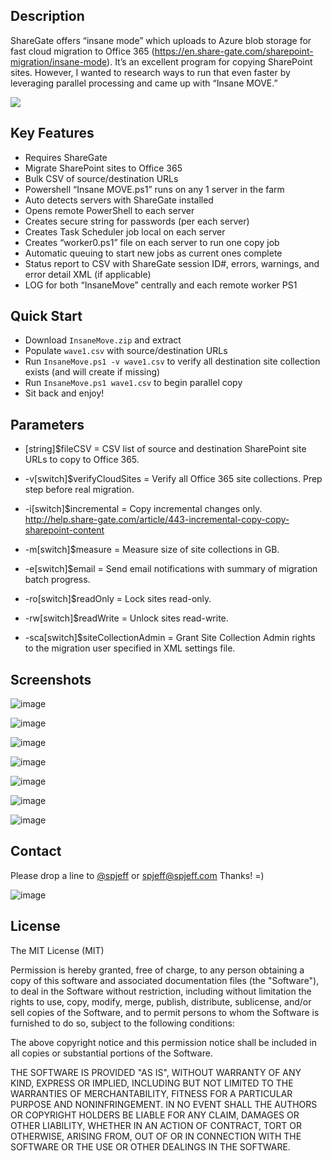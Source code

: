 ## Description
ShareGate offers “insane mode” which uploads to Azure blob storage for fast cloud migration to Office 365 (https://en.share-gate.com/sharepoint-migration/insane-mode).     It’s an excellent program for copying SharePoint sites.   However, I wanted to research ways to run that even faster by leveraging parallel processing and came up with “Insane MOVE.”

[![](https://raw.githubusercontent.com/spjeff/InsaneMove/master/doc/download.png)](https://github.com/spjeff/InsaneMove/releases/download/InsaneMove/InsaneMove.zip)

## Key Features
* Requires ShareGate
* Migrate SharePoint sites to Office 365
* Bulk CSV of source/destination URLs
* Powershell “Insane MOVE.ps1” runs on any 1 server in the farm
* Auto detects servers with ShareGate installed
* Opens remote PowerShell to each server
* Creates secure string for passwords (per each server)
* Creates Task Scheduler job local on each server
* Creates “worker0.ps1” file on each server to run one copy job
* Automatic queuing to start new jobs as current ones complete
* Status report to CSV with ShareGate session ID#, errors, warnings, and error detail XML  (if applicable)
* LOG for both “InsaneMove” centrally and each remote worker PS1

## Quick Start
* Download `InsaneMove.zip` and extract
* Populate `wave1.csv` with source/destination URLs
* Run `InsaneMove.ps1 -v wave1.csv` to verify all destination site collection exists (and will create if missing)
* Run `InsaneMove.ps1 wave1.csv` to  begin parallel copy
* Sit back and enjoy!

## Parameters
* [string]$fileCSV = CSV list of source and destination SharePoint site URLs to copy to Office 365.
	
* -v[switch]$verifyCloudSites = Verify all Office 365 site collections.  Prep step before real migration.

* -i[switch]$incremental = Copy incremental changes only. http://help.share-gate.com/article/443-incremental-copy-copy-sharepoint-content

* -m[switch]$measure = Measure size of site collections in GB.

* -e[switch]$email = Send email notifications with summary of migration batch progress.

* -ro[switch]$readOnly = Lock sites read-only.

* -rw[switch]$readWrite = Unlock sites read-write.

* -sca[switch]$siteCollectionAdmin = Grant Site Collection Admin rights to the migration user specified in XML settings file.

## Screenshots
![image](https://raw.githubusercontent.com/spjeff/InsaneMove/master/doc/rocket.png)

![image](https://raw.githubusercontent.com/spjeff/InsaneMove/master/doc/diagram.png)

![image](https://raw.githubusercontent.com/spjeff/InsaneMove/master/doc/1.png)

![image](https://raw.githubusercontent.com/spjeff/InsaneMove/master/doc/2.png)

![image](https://raw.githubusercontent.com/spjeff/InsaneMove/master/doc/3.png)

![image](https://raw.githubusercontent.com/spjeff/InsaneMove/master/doc/4.png)

![image](https://raw.githubusercontent.com/spjeff/InsaneMove/master/doc/5.png)


## Contact
Please drop a line to [@spjeff](https://twitter.com/spjeff) or [spjeff@spjeff.com](mailto:spjeff@spjeff.com)
Thanks!  =)

![image](http://img.shields.io/badge/first--timers--only-friendly-blue.svg?style=flat-square)


## License

The MIT License (MIT)

Permission is hereby granted, free of charge, to any person obtaining a copy of this software and associated documentation files (the "Software"), to deal in the Software without restriction, including without limitation the rights to use, copy, modify, merge, publish, distribute, sublicense, and/or sell copies of the Software, and to permit persons to whom the Software is furnished to do so, subject to the following conditions:

The above copyright notice and this permission notice shall be included in all copies or substantial portions of the Software.

THE SOFTWARE IS PROVIDED "AS IS", WITHOUT WARRANTY OF ANY KIND, EXPRESS OR IMPLIED, INCLUDING BUT NOT LIMITED TO THE WARRANTIES OF MERCHANTABILITY, FITNESS FOR A PARTICULAR PURPOSE AND NONINFRINGEMENT. IN NO EVENT SHALL THE AUTHORS OR COPYRIGHT HOLDERS BE LIABLE FOR ANY CLAIM, DAMAGES OR OTHER LIABILITY, WHETHER IN AN ACTION OF CONTRACT, TORT OR OTHERWISE, ARISING FROM, OUT OF OR IN CONNECTION WITH THE SOFTWARE OR THE USE OR OTHER DEALINGS IN THE SOFTWARE.